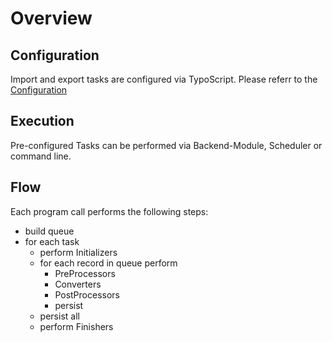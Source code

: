 Overview
========

## Configuration
Import and export tasks are configured via TypoScript. Please referr to the [Configuration](./CONFIGURATION.MD)


## Execution
Pre-configured Tasks can be performed via Backend-Module, Scheduler or command line.

## Flow

Each program call performs the following steps:

* build queue
* for each task
    * perform Initializers
    * for each record in queue perform
        * PreProcessors
        * Converters
        * PostProcessors
        * persist
    * persist all
    * perform Finishers
